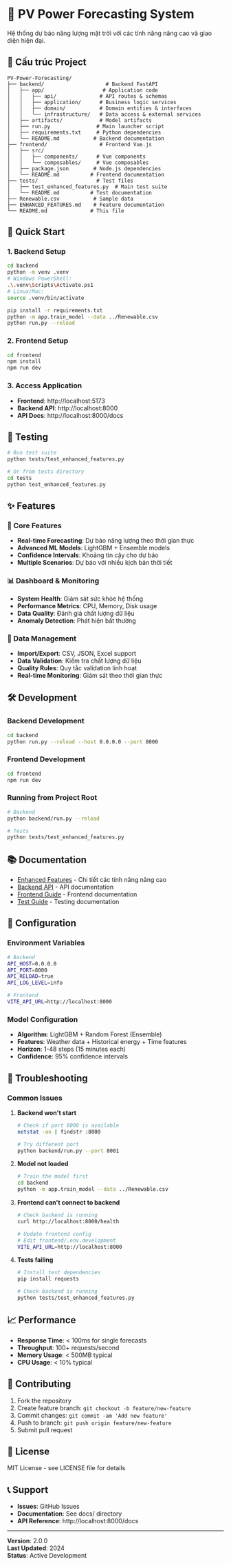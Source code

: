 # 🚀 PV Power Forecasting System

Hệ thống dự báo năng lượng mặt trời với các tính năng nâng cao và giao diện hiện đại.

## 📁 Cấu trúc Project

```
PV-Power-Forecasting/
├── backend/                    # Backend FastAPI
│   ├── app/                   # Application code
│   │   ├── api/              # API routes & schemas
│   │   ├── application/      # Business logic services
│   │   ├── domain/           # Domain entities & interfaces
│   │   └── infrastructure/   # Data access & external services
│   ├── artifacts/            # Model artifacts
│   ├── run.py               # Main launcher script
│   ├── requirements.txt     # Python dependencies
│   └── README.md           # Backend documentation
├── frontend/                 # Frontend Vue.js
│   ├── src/
│   │   ├── components/      # Vue components
│   │   └── composables/     # Vue composables
│   ├── package.json        # Node.js dependencies
│   └── README.md          # Frontend documentation
├── tests/                   # Test files
│   ├── test_enhanced_features.py  # Main test suite
│   └── README.md          # Test documentation
├── Renewable.csv           # Sample data
├── ENHANCED_FEATURES.md    # Feature documentation
└── README.md              # This file
```

## 🚀 Quick Start

### 1. Backend Setup
```bash
cd backend
python -m venv .venv
# Windows PowerShell:
.\.venv\Scripts\Activate.ps1
# Linux/Mac:
source .venv/bin/activate

pip install -r requirements.txt
python -m app.train_model --data ../Renewable.csv
python run.py --reload
```

### 2. Frontend Setup
```bash
cd frontend
npm install
npm run dev
```

### 3. Access Application
- **Frontend**: http://localhost:5173
- **Backend API**: http://localhost:8000
- **API Docs**: http://localhost:8000/docs

## 🧪 Testing

```bash
# Run test suite
python tests/test_enhanced_features.py

# Or from tests directory
cd tests
python test_enhanced_features.py
```

## ✨ Features

### 🎯 Core Features
- **Real-time Forecasting**: Dự báo năng lượng theo thời gian thực
- **Advanced ML Models**: LightGBM + Ensemble models
- **Confidence Intervals**: Khoảng tin cậy cho dự báo
- **Multiple Scenarios**: Dự báo với nhiều kịch bản thời tiết

### 📊 Dashboard & Monitoring
- **System Health**: Giám sát sức khỏe hệ thống
- **Performance Metrics**: CPU, Memory, Disk usage
- **Data Quality**: Đánh giá chất lượng dữ liệu
- **Anomaly Detection**: Phát hiện bất thường

### 🔧 Data Management
- **Import/Export**: CSV, JSON, Excel support
- **Data Validation**: Kiểm tra chất lượng dữ liệu
- **Quality Rules**: Quy tắc validation linh hoạt
- **Real-time Monitoring**: Giám sát theo thời gian thực

## 🛠️ Development

### Backend Development
```bash
cd backend
python run.py --reload --host 0.0.0.0 --port 8000
```

### Frontend Development
```bash
cd frontend
npm run dev
```

### Running from Project Root
```bash
# Backend
python backend/run.py --reload

# Tests
python tests/test_enhanced_features.py
```

## 📚 Documentation

- [Enhanced Features](ENHANCED_FEATURES.md) - Chi tiết các tính năng nâng cao
- [Backend API](backend/README.md) - API documentation
- [Frontend Guide](frontend/README.md) - Frontend documentation
- [Test Guide](tests/README.md) - Testing documentation

## 🔧 Configuration

### Environment Variables
```bash
# Backend
API_HOST=0.0.0.0
API_PORT=8000
API_RELOAD=true
API_LOG_LEVEL=info

# Frontend
VITE_API_URL=http://localhost:8000
```

### Model Configuration
- **Algorithm**: LightGBM + Random Forest (Ensemble)
- **Features**: Weather data + Historical energy + Time features
- **Horizon**: 1-48 steps (15 minutes each)
- **Confidence**: 95% confidence intervals

## 🚨 Troubleshooting

### Common Issues

1. **Backend won't start**
   ```bash
   # Check if port 8000 is available
   netstat -an | findstr :8000
   
   # Try different port
   python backend/run.py --port 8001
   ```

2. **Model not loaded**
   ```bash
   # Train the model first
   cd backend
   python -m app.train_model --data ../Renewable.csv
   ```

3. **Frontend can't connect to backend**
   ```bash
   # Check backend is running
   curl http://localhost:8000/health
   
   # Update frontend config
   # Edit frontend/.env.development
   VITE_API_URL=http://localhost:8000
   ```

4. **Tests failing**
   ```bash
   # Install test dependencies
   pip install requests
   
   # Check backend is running
   python tests/test_enhanced_features.py
   ```

## 📈 Performance

- **Response Time**: < 100ms for single forecasts
- **Throughput**: 100+ requests/second
- **Memory Usage**: < 500MB typical
- **CPU Usage**: < 10% typical

## 🤝 Contributing

1. Fork the repository
2. Create feature branch: `git checkout -b feature/new-feature`
3. Commit changes: `git commit -am 'Add new feature'`
4. Push to branch: `git push origin feature/new-feature`
5. Submit pull request

## 📄 License

MIT License - see LICENSE file for details

## 📞 Support

- **Issues**: GitHub Issues
- **Documentation**: See docs/ directory
- **API Reference**: http://localhost:8000/docs

---

**Version**: 2.0.0  
**Last Updated**: 2024  
**Status**: Active Development
